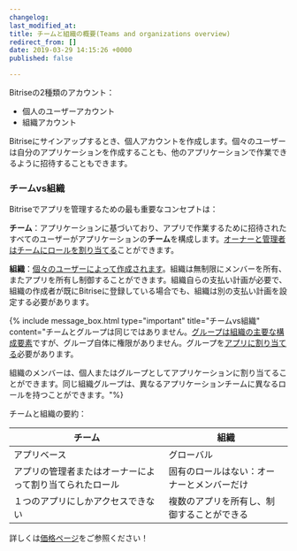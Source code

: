```yaml
---
changelog:
last_modified_at:
title: チームと組織の概要(Teams and organizations overview)
redirect_from: []
date: 2019-03-29 14:15:26 +0000
published: false

---
```

Bitriseの2種類のアカウント：

* 個人のユーザーアカウント
* 組織アカウント

Bitriseにサインアップするとき、個人アカウントを作成します。個々のユーザーは自分のアプリケーションを作成することも、他のアプリケーションで作業できるように招待することもできます。

### チームvs組織

Bitriseでアプリを管理するための最も重要なコンセプトは：

**チーム**：アプリケーションに基づいており、アプリで作業するために招待されたすべてのユーザーがアプリケーションの**チーム**を構成します。[オーナーと管理者はチームにロールを割り当てる](user-roles-on-app-teams/)ことができます。

**組織**：[個々のユーザーによって作成されます](/team-management/organizations/creating-org/)。組織は無制限にメンバーを所有、またアプリを所有し制御することができます。組織自らの支払い計画が必要で、組織の作成者が既にBitriseに登録している場合でも、組織は別の支払い計画を設定する必要があります。

{% include message_box.html type="important" title="チームvs組織" content="チームとグループは同じではありません。[グループは組織の主要な構成要素](/team-management/organizations/members-organizations/)ですが、グループ自体に権限がありません。グループを[アプリに割り当てる](/team-management/organizations/managing-apps/#assigning-groups-to-apps)必要があります。

組織のメンバーは、個人またはグループとしてアプリケーションに割り当てることができます。同じ組織グループは、異なるアプリケーションチームに異なるロールを持つことができます。"%}

チームと組織の要約：

| チーム | 組織 |
| --- | --- |
| アプリベース | グローバル |
| アプリの管理者またはオーナーによって割り当てられたロール | 固有のロールはない：オーナーとメンバーだけ |
| １つのアプリにしかアクセスできない| 複数のアプリを所有し、制御することができる |

詳しくは[価格ページ](https://www.bitrise.io/pricing/)をご参照ください！